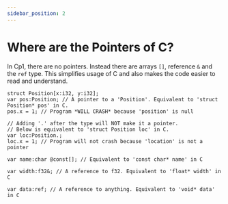 ```yaml
---
sidebar_position: 2
---
```


# Where are the Pointers of C?

In Cp1, there are no pointers. Instead there are arrays `[]`, reference `&` and the `ref` type. This simplifies usage of C and also makes the code easier to read and understand.
```cpone
struct Position[x:i32, y:i32];
var pos:Position; // A pointer to a 'Position'. Equivalent to 'struct Position* pos' in C.
pos.x = 1; // Program *WILL CRASH* because 'position' is null

// Adding '.' after the type will NOT make it a pointer.
// Below is equivalent to 'struct Position loc' in C.
var loc:Position.;
loc.x = 1; // Program will not crash because 'location' is not a pointer

var name:char @const[]; // Equivalent to 'const char* name' in C

var width:f32&; // A reference to f32. Equivalent to 'float* width' in C

var data:ref; // A reference to anything. Equivalent to 'void* data' in C
```
